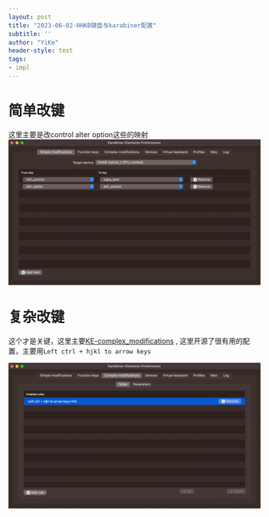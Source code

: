 ```yaml
---
layout: post
title: "2023-06-02-HHKB键盘与karabiner配置"
subtitle: ''
author: "YiKe"
header-style: text
tags:
- impl
---
```



# 简单改键

这里主要是改control alter option这些的映射
![img_简单改键.png](img_2.png)

# 复杂改键
这个才是关键，这里主要[KE-complex_modifications](https://ke-complex-modifications.pqrs.org/)
, 这里开源了很有用的配置，主要用`Left ctrl + hjkl to arrow keys`

![img_3.png](img_3.png)

